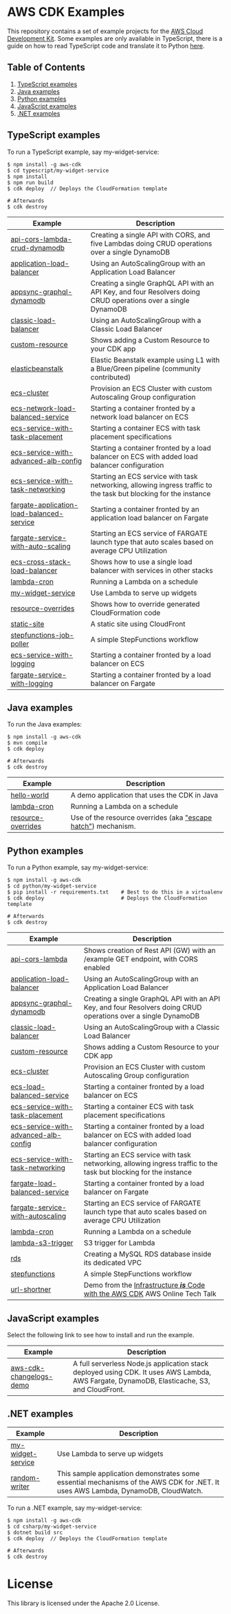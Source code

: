 # AWS CDK Examples

This repository contains a set of example projects for the [AWS Cloud Development
Kit](https://github.com/awslabs/aws-cdk). Some examples are only available in TypeScript, there is a guide on how to read TypeScript code and translate it to Python [here](https://docs.aws.amazon.com/cdk/latest/guide/multiple_languages.html).

## Table of Contents
1. [TypeScript examples](#TypeScript)
2. [Java examples](#Java)
3. [Python examples](#Python)
4. [JavaScript examples](#JavaScript)
4. [.NET examples](#dotnet)

## TypeScript examples <a name="TypeScript"></a>

To run a TypeScript example, say my-widget-service:

```
$ npm install -g aws-cdk
$ cd typescript/my-widget-service
$ npm install
$ npm run build
$ cdk deploy  // Deploys the CloudFormation template

# Afterwards
$ cdk destroy
```

| Example | Description |
|---------|-------------|
| [api-cors-lambda-crud-dynamodb](https://github.com/aws-samples/aws-cdk-examples/tree/master/typescript/api-cors-lambda-crud-dynamodb/) | Creating a single API with CORS, and five Lambdas doing CRUD operations over a single DynamoDB |
| [application-load-balancer](https://github.com/aws-samples/aws-cdk-examples/tree/master/typescript/application-load-balancer/) | Using an AutoScalingGroup with an Application Load Balancer |
| [appsync-graphql-dynamodb](https://github.com/aws-samples/aws-cdk-examples/tree/master/typescript/appsync-graphql-dynamodb/) | Creating a single GraphQL API with an API Key, and four Resolvers doing CRUD operations over a single DynamoDB |
| [classic-load-balancer](https://github.com/aws-samples/aws-cdk-examples/tree/master/typescript/classic-load-balancer/) | Using an AutoScalingGroup with a Classic Load Balancer |
| [custom-resource](https://github.com/aws-samples/aws-cdk-examples/tree/master/typescript/custom-resource/) | Shows adding a Custom Resource to your CDK app |
| [elasticbeanstalk](https://github.com/aws-samples/aws-cdk-examples/tree/master/typescript/elasticbeanstalk/) | Elastic Beanstalk example using L1 with a Blue/Green pipeline (community contributed) |
| [ecs-cluster](https://github.com/aws-samples/aws-cdk-examples/tree/master/typescript/ecs/cluster/) | Provision an ECS Cluster with custom Autoscaling Group configuration |
| [ecs-network-load-balanced-service](https://github.com/aws-samples/aws-cdk-examples/tree/master/typescript/ecs/ecs-load-balanced-service/) | Starting a container fronted by a network load balancer on ECS |
| [ecs-service-with-task-placement](https://github.com/aws-samples/aws-cdk-examples/tree/master/typescript/ecs/ecs-service-with-task-placement/) | Starting a container ECS with task placement specifications |
| [ecs-service-with-advanced-alb-config](https://github.com/aws-samples/aws-cdk-examples/tree/master/typescript/ecs/ecs-service-with-advanced-alb-config/) | Starting a container fronted by a load balancer on ECS with added load balancer configuration |
| [ecs-service-with-task-networking](https://github.com/aws-samples/aws-cdk-examples/tree/master/typescript/ecs/ecs-service-with-task-networking/) | Starting an ECS service with task networking, allowing ingress traffic to the task but blocking for the instance |
| [fargate-application-load-balanced-service](https://github.com/aws-samples/aws-cdk-examples/tree/master/typescript/ecs/fargate-load-balanced-service/) | Starting a container fronted by an application load balancer on Fargate |
| [fargate-service-with-auto-scaling](https://github.com/aws-samples/aws-cdk-examples/tree/master/typescript/ecs/fargate-service-with-auto-scaling/) | Starting an ECS service of FARGATE launch type that auto scales based on average CPU Utilization |
| [ecs-cross-stack-load-balancer](https://github.com/aws-samples/aws-cdk-examples/tree/master/typescript/ecs/cross-stack-load-balancer/) | Shows how to use a single load balancer with services in other stacks |
| [lambda-cron](https://github.com/aws-samples/aws-cdk-examples/tree/master/typescript/lambda-cron/) | Running a Lambda on a schedule |
| [my-widget-service](https://github.com/aws-samples/aws-cdk-examples/tree/master/typescript/my-widget-service/) | Use Lambda to serve up widgets |
| [resource-overrides](https://github.com/aws-samples/aws-cdk-examples/tree/master/typescript/resource-overrides/) | Shows how to override generated CloudFormation code |
| [static-site](https://github.com/aws-samples/aws-cdk-examples/tree/master/typescript/static-site/) | A static site using CloudFront |
| [stepfunctions-job-poller](https://github.com/aws-samples/aws-cdk-examples/tree/master/typescript/stepfunctions-job-poller/) | A simple StepFunctions workflow |
| [ecs-service-with-logging](https://github.com/aws-samples/aws-cdk-examples/tree/master/typescript/ecs/ecs-service-with-logging/) | Starting a container fronted by a load balancer on ECS |
| [fargate-service-with-logging](https://github.com/aws-samples/aws-cdk-examples/tree/master/typescript/ecs/fargate-service-with-logging/) | Starting a container fronted by a load balancer on Fargate |

## Java examples <a name="Java"></a>

To run the Java examples:

```
$ npm install -g aws-cdk
$ mvn compile
$ cdk deploy

# Afterwards
$ cdk destroy
```

| Example | Description |
|---------|-------------|
| [hello-world](https://github.com/aws-samples/aws-cdk-examples/tree/master/java/hello-world/) | A demo application that uses the CDK in Java |
| [lambda-cron](https://github.com/aws-samples/aws-cdk-examples/tree/master/java/lambda-cron/) | Running a Lambda on a schedule |
| [resource-overrides](https://github.com/aws-samples/aws-cdk-examples/tree/master/java/resource-overrides/) | Use of the resource overrides (aka ["escape hatch"](https://docs.aws.amazon.com/cdk/latest/guide/cfn_layer.html)) mechanism. |

## Python examples <a name="Python"></a>

To run a Python example, say my-widget-service:

```
$ npm install -g aws-cdk
$ cd python/my-widget-service
$ pip install -r requirements.txt    # Best to do this in a virtualenv
$ cdk deploy                         # Deploys the CloudFormation template

# Afterwards
$ cdk destroy
```

| Example | Description |
|---------|-------------|
| [api-cors-lambda](https://github.com/aws-samples/aws-cdk-examples/tree/master/python/api-cors-lambda/) | Shows creation of Rest API (GW) with an /example GET endpoint, with CORS enabled |
| [application-load-balancer](https://github.com/aws-samples/aws-cdk-examples/tree/master/python/application-load-balancer/) | Using an AutoScalingGroup with an Application Load Balancer |
| [appsync-graphql-dynamodb](https://github.com/aws-samples/aws-cdk-examples/tree/master/python/appsync-graphql-dynamodb/) | Creating a single GraphQL API with an API Key, and four Resolvers doing CRUD operations over a single DynamoDB |
| [classic-load-balancer](https://github.com/aws-samples/aws-cdk-examples/tree/master/python/classic-load-balancer/) | Using an AutoScalingGroup with a Classic Load Balancer |
| [custom-resource](https://github.com/aws-samples/aws-cdk-examples/tree/master/python/custom-resource/) | Shows adding a Custom Resource to your CDK app |
| [ecs-cluster](https://github.com/aws-samples/aws-cdk-examples/tree/master/python/ecs/cluster/) | Provision an ECS Cluster with custom Autoscaling Group configuration |
| [ecs-load-balanced-service](https://github.com/aws-samples/aws-cdk-examples/tree/master/python/ecs/ecs-load-balanced-service/) | Starting a container fronted by a load balancer on ECS |
| [ecs-service-with-task-placement](https://github.com/aws-samples/aws-cdk-examples/tree/master/python/ecs/ecs-service-with-task-placement/) | Starting a container ECS with task placement specifications |
| [ecs-service-with-advanced-alb-config](https://github.com/aws-samples/aws-cdk-examples/tree/master/python/ecs/ecs-service-with-advanced-alb-config/) | Starting a container fronted by a load balancer on ECS with added load balancer configuration |
| [ecs-service-with-task-networking](https://github.com/aws-samples/aws-cdk-examples/tree/master/python/ecs/ecs-service-with-task-networking/) | Starting an ECS service with task networking, allowing ingress traffic to the task but blocking for the instance |
| [fargate-load-balanced-service](https://github.com/aws-samples/aws-cdk-examples/tree/master/python/ecs/fargate-load-balanced-service/) | Starting a container fronted by a load balancer on Fargate |
| [fargate-service-with-autoscaling](https://github.com/aws-samples/aws-cdk-examples/tree/master/python/ecs/fargate-service-with-autoscaling/) | Starting an ECS service of FARGATE launch type that auto scales based on average CPU Utilization |
| [lambda-cron](https://github.com/aws-samples/aws-cdk-examples/tree/master/python/lambda-cron/) | Running a Lambda on a schedule |
| [lambda-s3-trigger](https://github.com/aws-samples/aws-cdk-examples/tree/master/python/lambda-s3-trigger/) | S3 trigger for Lambda |
| [rds](https://github.com/aws-samples/aws-cdk-examples/tree/master/python/rds/) | Creating a MySQL RDS database inside its dedicated VPC |
| [stepfunctions](https://github.com/aws-samples/aws-cdk-examples/tree/master/python/stepfunctions/) | A simple StepFunctions workflow |
| [url-shortner](https://github.com/aws-samples/aws-cdk-examples/tree/master/python/url-shortener) | Demo from the [Infrastructure ***is*** Code with the AWS CDK](https://youtu.be/ZWCvNFUN-sU) AWS Online Tech Talk |

## JavaScript examples <a name="JavaScript"></a>

Select the following link to see how to install and run the example.

| Example | Description |
|---------|-------------|
| [aws-cdk-changelogs-demo](https://github.com/aws-samples/aws-cdk-changelogs-demo) | A full serverless Node.js application stack deployed using CDK. It uses AWS Lambda, AWS Fargate, DynamoDB, Elasticache, S3, and CloudFront. |

## .NET examples <a name="dotnet"></a>

| Example | Description |
|---------|-------------|
| [my-widget-service](https://github.com/aws-samples/aws-cdk-examples/tree/master/csharp/my-widget-service/) | Use Lambda to serve up widgets |
| [random-writer](https://github.com/aws-samples/aws-cdk-examples/tree/master/csharp/random-writer/) | This sample application demonstrates some essential mechanisms of the AWS CDK for .NET. It uses AWS Lambda, DynamoDB, CloudWatch. |

To run a .NET example, say my-widget-service:

```
$ npm install -g aws-cdk
$ cd csharp/my-widget-service
$ dotnet build src
$ cdk deploy  // Deploys the CloudFormation template

# Afterwards
$ cdk destroy
```
# License

This library is licensed under the Apache 2.0 License.
